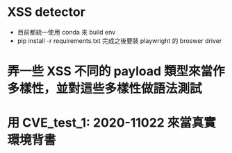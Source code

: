 # XSS detector

* 目前都統一使用 conda 來 build env
* pip install -r requirements.txt 完成之後要裝 playwright 的 broswer driver

# 弄一些 XSS 不同的 payload 類型來當作多樣性，並對這些多樣性做語法測試
# 用 CVE_test_1: 2020-11022 來當真實環境背書

    